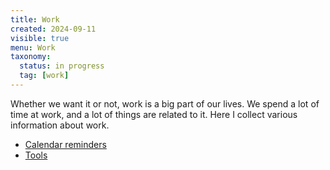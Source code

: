 ```yaml
---
title: Work
created: 2024-09-11
visible: true
menu: Work
taxonomy:
  status: in progress
  tag: [work]
---
```


Whether we want it or not, work is a big part of our lives. We spend a lot of time at work, and a lot of things are related to it.
Here I collect various information about work.

* [Calendar reminders](calendar-reminders/article.md)
* [Tools](tools/article.md)
